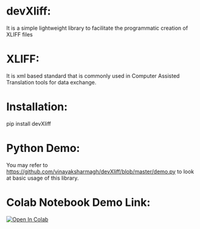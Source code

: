 
# devXliff: #
It is a simple lightweight library to facilitate the programmatic creation of XLIFF files    

# XLIFF: # 
It is xml based standard that is commonly used in Computer Assisted Translation tools for data exchange.

# Installation: #
pip install devXliff

# Python Demo: #
You may refer to https://github.com/vinayaksharmagh/devXliff/blob/master/demo.py to look at basic usage of this library.

# Colab Notebook Demo Link: #
[![Open In Colab](https://colab.research.google.com/assets/colab-badge.svg)](https://colab.research.google.com/drive/18jrgxcBCYNvFalB1DaagLznbS_b8DsPQ?usp=sharing)
